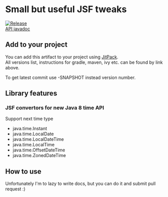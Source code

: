 # Small but useful JSF tweaks

[![Release](https://jitpack.io/v/jneat/jsf-plugs.svg)](https://jitpack.io/#jneat/jsf-plugs)  
[API javadoc](https://jitpack.io/com/github/jneat/jsf-plugs/-SNAPSHOT/javadoc/)

## Add to your project

You can add this artifact to your project using [JitPack](https://jitpack.io/#jneat/jsf-plugs).  
All versions list, instructions for gradle, maven, ivy etc. can be found by link above.

To get latest commit use -SNAPSHOT instead version number.

## Library features

### JSF convertors for new Java 8 time API

Support next time type

* java.time.Instant
* java.time.LocalDate
* java.time.LocalDateTime
* java.time.LocalTime
* java.time.OffsetDateTime
* java.time.ZonedDateTime


## How to use

Unfortunately I'm to lazy to write docs, but you can do it and submit pull request :)